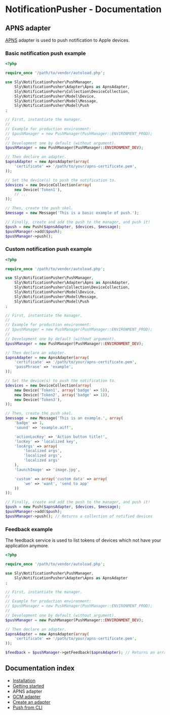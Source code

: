 # NotificationPusher - Documentation

## APNS adapter

[APNS](http://developer.apple.com/library/ios/#documentation/NetworkingInternet/Conceptual/RemoteNotificationsPG/Introduction.html) adapter is used to push notification to Apple devices.

### Basic notification push example

``` php
<?php

require_once '/path/to/vendor/autoload.php';

use Sly\NotificationPusher\PushManager,
    Sly\NotificationPusher\Adapter\Apns as ApnsAdapter,
    Sly\NotificationPusher\Collection\DeviceCollection,
    Sly\NotificationPusher\Model\Device,
    Sly\NotificationPusher\Model\Message,
    Sly\NotificationPusher\Model\Push
;

// First, instantiate the manager.
//
// Example for production environment:
// $pushManager = new PushManager(PushManager::ENVIRONMENT_PROD);
//
// Development one by default (without argument).
$pushManager = new PushManager(PushManager::ENVIRONMENT_DEV);

// Then declare an adapter.
$apnsAdapter = new ApnsAdapter(array(
    'certificate' => '/path/to/your/apns-certificate.pem',
));

// Set the device(s) to push the notification to.
$devices = new DeviceCollection(array(
    new Device('Token1'),
    // ...
));

// Then, create the push skel.
$message = new Message('This is a basic example of push.');

// Finally, create and add the push to the manager, and push it!
$push = new Push($apnsAdapter, $devices, $message);
$pushManager->add($push);
$pushManager->push();
```

### Custom notification push example

``` php
<?php

require_once '/path/to/vendor/autoload.php';

use Sly\NotificationPusher\PushManager,
    Sly\NotificationPusher\Adapter\Apns as ApnsAdapter,
    Sly\NotificationPusher\Collection\DeviceCollection,
    Sly\NotificationPusher\Model\Device,
    Sly\NotificationPusher\Model\Message,
    Sly\NotificationPusher\Model\Push
;

// First, instantiate the manager.
//
// Example for production environment:
// $pushManager = new PushManager(PushManager::ENVIRONMENT_PROD);
//
// Development one by default (without argument).
$pushManager = new PushManager(PushManager::ENVIRONMENT_DEV);

// Then declare an adapter.
$apnsAdapter = new ApnsAdapter(array(
    'certificate' => '/path/to/your/apns-certificate.pem',
    'passPhrase' => 'example',
));

// Set the device(s) to push the notification to.
$devices = new DeviceCollection(array(
    new Device('Token1', array('badge' => 5)),
    new Device('Token2', array('badge' => 1)),
    new Device('Token3'),
));

// Then, create the push skel.
$message = new Message('This is an example.', array(
    'badge' => 1,
    'sound' => 'example.aiff',

    'actionLocKey' => 'Action button title!',
    'locKey' => 'localized key',
    'locArgs' => array(
        'localized args',
        'localized args',
        'localized args'
    ),
    'launchImage' => 'image.jpg',

    'custom' => array('custom data' => array(
        'we' => 'want', 'send to app'
    ))
));

// Finally, create and add the push to the manager, and push it!
$push = new Push($apnsAdapter, $devices, $message);
$pushManager->add($push);
$pushManager->push(); // Returns a collection of notified devices
```

### Feedback example

The feedback service is used to list tokens of devices which not have your application anymore.

``` php
<?php

require_once '/path/to/vendor/autoload.php';

use Sly\NotificationPusher\PushManager,
    Sly\NotificationPusher\Adapter\Apns as ApnsAdapter
;

// First, instantiate the manager.
//
// Example for production environment:
// $pushManager = new PushManager(PushManager::ENVIRONMENT_PROD);
//
// Development one by default (without argument).
$pushManager = new PushManager(PushManager::ENVIRONMENT_DEV);

// Then declare an adapter.
$apnsAdapter = new ApnsAdapter(array(
    'certificate' => '/path/to/your/apns-certificate.pem',
));

$feedback = $pushManager->getFeedback($apnsAdapter); // Returns an array of Token + DateTime couples
```

## Documentation index

* [Installation](https://github.com/Ph3nol/NotificationPusher/blob/master/doc/installation.md)
* [Getting started](https://github.com/Ph3nol/NotificationPusher/blob/master/doc/getting-started.md)
* APNS adapter
* [GCM adapter](https://github.com/Ph3nol/NotificationPusher/blob/master/doc/gcm-adapter.md)
* [Create an adapter](https://github.com/Ph3nol/NotificationPusher/blob/master/doc/create-an-adapter.md)
* [Push from CLI](https://github.com/Ph3nol/NotificationPusher/blob/master/doc/push-from-cli.md)

